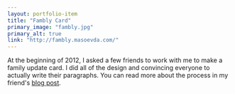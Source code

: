 ```yaml
---
layout: portfolio-item
title: "Fambly Card"
primary_image: "fambly.jpg"
primary_alt: true
link: "http://fambly.masoevda.com/"
---
```


At the beginning of 2012, I asked a few friends to work with me to make a family update card. I did all of the design and convincing everyone to actually write their paragraphs. You can read more about the process in my friend's [blog post](http://blogs.oberlin.edu/about/ethos/a_card_from_my_oberlin_fambly.shtml).